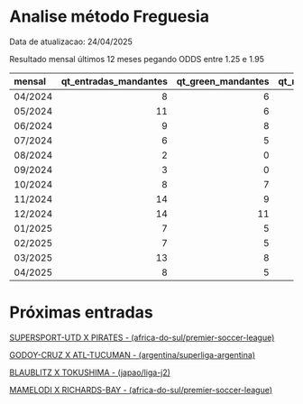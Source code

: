 
# Analise método Freguesia

Data de atualizacao: 24/04/2025

Resultado mensal últimos 12 meses pegando ODDS entre 1.25 e 1.95

| mensal   |   qt_entradas_mandantes |   qt_green_mandantes |   qt_red_mandantes |   pl_mandantes |   qt_entradas_visitantes |   qt_green_visitantes |   qt_red_visitantes |   pl_visitantes |   pl_total |
|:---------|------------------------:|---------------------:|-------------------:|---------------:|-------------------------:|----------------------:|--------------------:|----------------:|-----------:|
| 04/2024  |                       8 |                    6 |                  2 |      1.41      |                        9 |                     6 |                   3 |            0.11 |       1.52 |
| 05/2024  |                      11 |                    6 |                  5 |     -2.31      |                        2 |                     2 |                   0 |            1.06 |      -1.25 |
| 06/2024  |                       9 |                    8 |                  1 |      3.33      |                        1 |                     1 |                   0 |            0.46 |       3.79 |
| 07/2024  |                       6 |                    5 |                  1 |      1.84      |                        1 |                     1 |                   0 |            0.28 |       2.12 |
| 08/2024  |                       2 |                    0 |                  2 |     -2         |                        0 |                     0 |                   0 |            0    |      -2    |
| 09/2024  |                       3 |                    0 |                  3 |     -3         |                        1 |                     0 |                   1 |           -1    |      -4    |
| 10/2024  |                       8 |                    7 |                  1 |      2.87      |                        3 |                     2 |                   1 |            0.51 |       3.38 |
| 11/2024  |                      14 |                    9 |                  5 |      1.09      |                        1 |                     1 |                   0 |            0.48 |       1.57 |
| 12/2024  |                      14 |                   11 |                  3 |      2.16      |                        3 |                     3 |                   0 |            1.57 |       3.73 |
| 01/2025  |                       7 |                    5 |                  2 |      1.41      |                        3 |                     2 |                   1 |            0.14 |       1.55 |
| 02/2025  |                       7 |                    5 |                  2 |      0.18      |                        5 |                     5 |                   0 |            2.71 |       2.89 |
| 03/2025  |                      13 |                    8 |                  5 |     -0.62      |                        6 |                     5 |                   1 |            2.12 |       1.5  |
| 04/2025  |                       8 |                    5 |                  3 |     -0.0600001 |                        3 |                     3 |                   0 |            1.81 |       1.75 |

 # Próximas entradas 

[SUPERSPORT-UTD X PIRATES - (africa-do-sul/premier-soccer-league)](https://www.academiadasapostasbrasil.com/stats/match/africa-do-sul/premier-soccer-league/supersport-utd/pirates/kznmOqOlKYxJd)

[GODOY-CRUZ X ATL-TUCUMAN - (argentina/superliga-argentina)](https://www.academiadasapostasbrasil.com/stats/match/argentina/superliga-argentina/godoy-cruz/atl-tucuman/1nXYLpkvlY3RB)

[BLAUBLITZ X TOKUSHIMA - (japao/liga-j2)](https://www.academiadasapostasbrasil.com/stats/match/japao/liga-j2/blaublitz/tokushima/1L9Qaep5oQoPd)

[MAMELODI X RICHARDS-BAY - (africa-do-sul/premier-soccer-league)](https://www.academiadasapostasbrasil.com/stats/match/africa-do-sul/premier-soccer-league/mamelodi/richards-bay/pj1Q9jeA9Yb3k)

